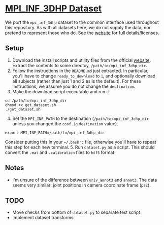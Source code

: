 # [MPI_INF_3DHP Dataset](http://gvv.mpi-inf.mpg.de/3dhp-dataset/)
We port the `mpi_inf_3dhp` dataset to the common interface used throughout this repository. As with all datasets here, we do not supply the data, nor pretend to represent those who do. See the [website](http://gvv.mpi-inf.mpg.de/3dhp-dataset/) for full details/licenses.

## Setup
1. Download the install scripts and utility files from the official [website](http://gvv.mpi-inf.mpg.de/3dhp-dataset/). Extract the contents to some directoy, `/path/to/mpi_inf_3dhp_dir`.
2. Follow the instructions in the `README.md` just extracted. In particular, you'll have to change `ready_to_download` to `1`, and optionally download all subjects (rather than just 1 and 2 as is the default). For these instructions, we assume you do not change the `destination`.
3. Make the download script executable and run it.
```
cd /path/to/mpi_inf_3dhp_dir
chmod +x get_dataset.sh
./get_dataset.sh
```
4. Set the `MPI_INF_PATH` to the destination (`/path/to/mpi_inf_3dhp_dir` unless you changed the `conf.ig` `destination` value).
```
export MPI_INF_PATH=/path/to/mpi_inf_3dhp_dir
```
Consider putting this in your `~/.bashrc` file, otherwise you'll have to repeat this step for each new terminal.
5. Run `dataset.py` as a script. This should convert the `.mat` and `.calibration` files to `hdf5` format.

## Notes
* I'm unsure of the difference between `univ_annot3` and `annot3`. The data seems very similar: joint positions in camera coordinate frame (`p3c`).

## TODO
* Move checks from bottom of `dataset.py` to separate test script
* Implement dataset transforms
